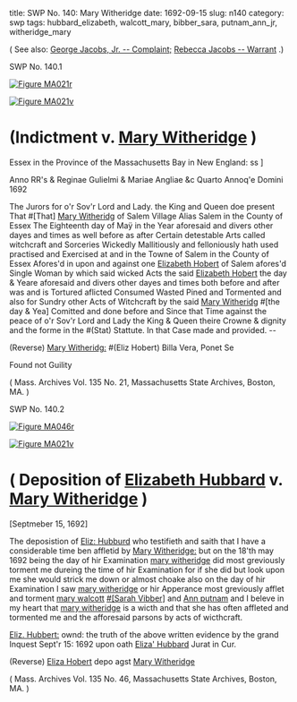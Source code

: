 title: SWP No. 140: Mary Witheridge
date: 1692-09-15
slug: n140
category: swp
tags: hubbard_elizabeth, walcott_mary, bibber_sara, putnam_ann_jr, witheridge_mary




( See also: [George Jacobs, Jr. -- Complaint;](/n2.html#n2.159) [Rebecca Jacobs -- Warrant](/n2.html#n2.165) .)

<div markdown class="doc" id="n140.1">

<div class="doc_id">SWP No. 140.1</div>


<span markdown class="figure">[![Figure MA021r](archives/MA135/small/MA021r.jpg)](archives/MA135/large/MA021r.jpg)</span>

<span markdown class="figure">[![Figure MA021v](archives/MA135/small/MA021v.jpg)](archives/MA135/large/MA021v.jpg)</span>

# (Indictment v. [Mary Witheridge](/tag/witheridge_mary.html) )

Essex in the Province of the Massachusetts Bay in New England: ss ] 

Anno RR's & Reginae Gulielmi & Mariae Angliae &c Quarto Annoq'e Domini 1692 

The Jurors for o'r Sov'r Lord and Lady. the King and Queen doe present That #[That] [Mary Witheridg](/tag/witheridge_mary.html) of Salem Village Alias Salem in the County of Essex The Eighteenth day of Maÿ in the Year aforesaid and divers other dayes and times as well before as after Certain detestable Arts called witchcraft and Sorceries Wickedly Mallitiously and felloniously hath used practised and Exercised at and in the Towne of Salem in the County of Essex Afores'd in upon and against one [Elizabeth Hobert](/tag/hubbard_elizabeth.html) of Salem afores'd Single Woman by which said wicked Acts the said [Elizabeth Hobert](/tag/hubbard_elizabeth.html) the day & Yeare aforesaid and divers other dayes and times both before and after was and is Tortured aflicted Consumed Wasted Pined and Tormented and also for Sundry other Acts of Witchcraft by the said [Mary Witheridg](/tag/witheridge_mary.html) #[the day & Yea] Comitted and done before and Since that Time against the peace of o'r Sov'r Lord and Lady the King & Queen theire Crowne & dignity and the forme in the #(Stat) Stattute. In that Case made and provided. --

(Reverse) [Mary Witheridg:](/tag/witheridge_mary.html) #(Eliz Hobert) Billa Vera, Ponet Se

Found not Guility 

( Mass. Archives Vol. 135 No. 21, Massachusetts State Archives, Boston, MA. )


</div>



<div markdown class="doc" id="n140.2">

<div class="doc_id">SWP No. 140.2</div>

<span markdown class="figure">[![Figure MA046r](archives/MA135/small/MA046r.jpg)](archives/MA135/large/MA046r.jpg)</span>

<span markdown class="figure">[![Figure MA021v](archives/MA135/small/MA046v.jpg)](archives/MA135/large/MA046v.jpg)</span>



# ( Deposition of [Elizabeth Hubbard](/tag/hubbard_elizabeth.html) v. [Mary Witheridge](/tag/witheridge_mary.html) )

[Septmeber 15, 1692]

The deposistion of [Eliz: Hubburd](/tag/hubbard_elizabeth.html) who testifieth and saith that I have a considerable time ben affletid by [Mary Witheridge:](/tag/witheridge_mary.html) but on the 18'th may 1692 being the day of hir Examination [mary witheridge](/tag/witheridge_mary.html) did most greviously torment me dureing the time of hir Examination for if she did but look upon me she would strick me down or almost choake also on the day of hir Examination I saw [mary witheridge](/tag/witheridge_mary.html) or hir Apperance most greviously afflet and torment [mary walcott](/tag/walcott_mary.html) [#[Sarah Vibber]](/tag/bibber_sara.html) and [Ann putnam](/tag/putnam_ann_jr.html) and I beleve in my heart that [mary witheridge](/tag/witheridge_mary.html) is a wicth and that she has often affleted and tormented me and the afforesaid parsons by acts of wicthcraft.

[Eliz. Hubbert:](/tag/hubbard_elizabeth.html) ownd: the truth of the above written evidence by the grand Inquest 
Sept'r 15: 1692 upon oath
[Eliza' Hubbard](/tag/hubbard_elizabeth.html)           Jurat in Cur.  

(Reverse) [Eliza Hobert](/tag/hubbard_elizabeth.html) depo agst [Mary Witheridge](/tag/witheridge_mary.html) 

( Mass. Archives Vol. 135 No. 46, Massachusetts State Archives, Boston, MA. )

</div>

